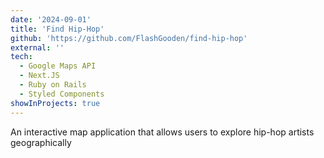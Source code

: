 ```yaml
---
date: '2024-09-01'
title: 'Find Hip-Hop'
github: 'https://github.com/FlashGooden/find-hip-hop'
external: ''
tech:
  - Google Maps API
  - Next.JS
  - Ruby on Rails
  - Styled Components
showInProjects: true
---
```


An interactive map application that allows users to explore hip-hop artists geographically

